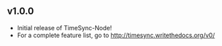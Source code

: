 v1.0.0
------

- Initial release of TimeSync-Node!
- For a complete feature list, go to http://timesync.writethedocs.org/v0/
